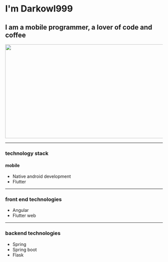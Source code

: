 # I'm Darkowl999

## I am a mobile programmer, a lover of code and coffee
<img src="https://media.giphy.com/media/bi6RQ5x3tqoSI/giphy.gif" width="1600" height="300" />

- - -


### technology stack
#### mobile
* Native android development
* Flutter
- - -

### front end technologies
* Angular
* Flutter web
- - -

### backend technologies
* Spring
* Spring boot
* Flask 

